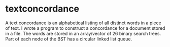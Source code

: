 # textconcordance
﻿A text concordance is an alphabetical listing of all distinct words in a piece of text. I wrote a program to construct a concordance for a document stored in a file. The words are stored in an array/vector of 26 binary search trees. Part of each node of the BST has a circular linked list queue.
